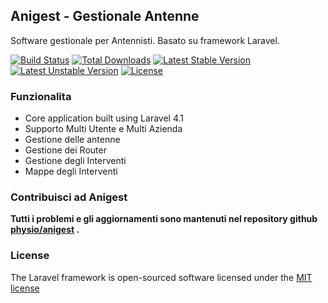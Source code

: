 ## Anigest - Gestionale Antenne

Software gestionale per Antennisti. Basato su framework Laravel.

[![Build Status](https://travis-ci.org/laravel/framework.svg)](https://travis-ci.org/laravel/framework)
[![Total Downloads](https://poser.pugx.org/laravel/framework/downloads.svg)](https://packagist.org/packages/laravel/framework)
[![Latest Stable Version](https://poser.pugx.org/laravel/framework/v/stable.svg)](https://packagist.org/packages/laravel/framework)
[![Latest Unstable Version](https://poser.pugx.org/laravel/framework/v/unstable.svg)](https://packagist.org/packages/laravel/framework)
[![License](https://poser.pugx.org/laravel/framework/license.svg)](https://packagist.org/packages/laravel/framework)

### Funzionalita
* Core application built using Laravel 4.1
* Supporto Multi Utente e Multi Azienda
* Gestione delle antenne
* Gestione dei Router
* Gestione degli Interventi
* Mappe degli Interventi

### Contribuisci ad Anigest

**Tutti i problemi e gli aggiornamenti sono mantenuti nel repository github [physio/anigest](http://github.com/physio/anigest) .**

### License

The Laravel framework is open-sourced software licensed under the [MIT license](http://opensource.org/licenses/MIT)